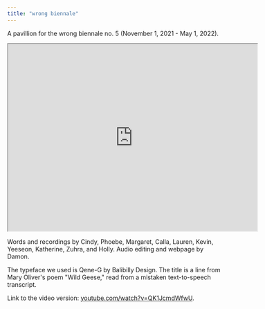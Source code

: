 ```yaml
---
title: "wrong biennale"
---
```


A pavillion for the wrong biennale no. 5 (November 1, 2021 - May 1, 2022).

<iframe src="https://damondpham.github.io/wrong-soup/" style="width: 60vw; height: 45vw" class="" allowfullscreen="allowfullscreen" mozallowfullscreen="mozallowfullscreen" msallowfullscreen="msallowfullscreen" oallowfullscreen="oallowfullscreen" webkitallowfullscreen="webkitallowfullscreen"></iframe>

Words and recordings by Cindy, Phoebe, Margaret, Calla, Lauren, Kevin, Yeeseon, Katherine, Zuhra, and Holly. Audio editing and webpage by Damon.

The typeface we used is Qene-G by Balibilly Design. The title is a line from Mary Oliver's poem "Wild Geese," read from a mistaken text-to-speech transcript.

Link to the video version: [youtube.com/watch?v=QK1JcmdWfwU](https://www.youtube.com/watch?v=QK1JcmdWfwU).